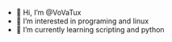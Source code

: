 - 👋 Hi, I’m @VoVaTux
- 👀 I’m interested in programing and linux
- 🌱 I’m currently learning scripting and python

<!---
This is my personal repo, not really elaborate but good for me!
--->

